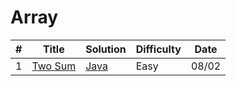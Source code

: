 # Array
| # | Title | Solution | Difficulty | Date |
|---| ----- | -------- | ---------- |------|
|1|[Two Sum](https://leetcode.com/problems/two-sum) | [Java](https://github.com/yoyoy74662000/leetcode/blob/master/src/twosum.java)|Easy|08/02|
